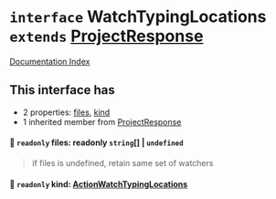 # `interface` WatchTypingLocations `extends` [ProjectResponse](../interface.ProjectResponse/README.md)

[Documentation Index](../README.md)

## This interface has

- 2 properties:
[files](#-readonly-files-readonly-string--undefined),
[kind](#-readonly-kind-actionwatchtypinglocations)
- 1 inherited member from [ProjectResponse](../interface.ProjectResponse/README.md)


#### 📄 `readonly` files: readonly `string`\[] | `undefined`

> if files is undefined, retain same set of watchers



#### 📄 `readonly` kind: [ActionWatchTypingLocations](../type.ActionWatchTypingLocations/README.md)



